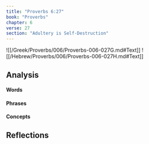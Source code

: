 ```yaml
---
title: "Proverbs 6:27"
book: "Proverbs"
chapter: 6
verse: 27
section: "Adultery is Self-Destruction"
---
```

![[/Greek/Proverbs/006/Proverbs-006-027G.md#Text]]
![[/Hebrew/Proverbs/006/Proverbs-006-027H.md#Text]]

## Analysis

#### Words

#### Phrases

#### Concepts

## Reflections
